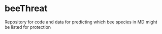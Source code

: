 # beeThreat
Repository for code and data for predicting which bee species in MD might be listed for protection
